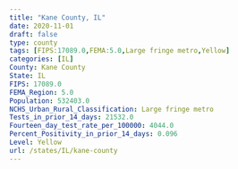 ```yaml
---
title: "Kane County, IL"
date: 2020-11-01
draft: false
type: county
tags: [FIPS:17089.0,FEMA:5.0,Large fringe metro,Yellow]
categories: [IL]
County: Kane County
State: IL
FIPS: 17089.0
FEMA_Region: 5.0
Population: 532403.0
NCHS_Urban_Rural_Classification: Large fringe metro
Tests_in_prior_14_days: 21532.0
Fourteen_day_test_rate_per_100000: 4044.0
Percent_Positivity_in_prior_14_days: 0.096
Level: Yellow
url: /states/IL/kane-county
---
```




